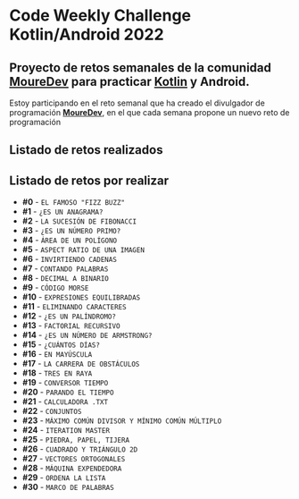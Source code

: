 # Code Weekly Challenge Kotlin/Android 2022
## Proyecto de retos semanales de la comunidad **[MoureDev](https://moure.dev)** para practicar [Kotlin](https://github.com/JetBrains/kotlin) y Android.

Estoy participando en el reto semanal que ha creado el divulgador de programación **[MoureDev](https://moure.dev)**, 
en el que cada semana propone un nuevo reto de programación

## Listado de retos realizados

## Listado de retos por realizar
* **#0** - `EL FAMOSO "FIZZ BUZZ"`
* **#1** - `¿ES UN ANAGRAMA?`
* **#2** - `LA SUCESIÓN DE FIBONACCI`
* **#3** - `¿ES UN NÚMERO PRIMO?`
* **#4** - `ÁREA DE UN POLÍGONO`
* **#5** - `ASPECT RATIO DE UNA IMAGEN`
* **#6** - `INVIRTIENDO CADENAS`
* **#7** - `CONTANDO PALABRAS`
* **#8** - `DECIMAL A BINARIO`
* **#9** - `CÓDIGO MORSE`
* **#10** - `EXPRESIONES EQUILIBRADAS`
* **#11** - `ELIMINANDO CARACTERES`
* **#12** - `¿ES UN PALÍNDROMO?`
* **#13** - `FACTORIAL RECURSIVO`
* **#14** - `¿ES UN NÚMERO DE ARMSTRONG?`
* **#15** - `¿CUÁNTOS DÍAS?`
* **#16** - `EN MAYÚSCULA`
* **#17** - `LA CARRERA DE OBSTÁCULOS`
* **#18** - `TRES EN RAYA`
* **#19** - `CONVERSOR TIEMPO`
* **#20** - `PARANDO EL TIEMPO`
* **#21** - `CALCULADORA .TXT` 
* **#22** - `CONJUNTOS` 
* **#23** - `MÁXIMO COMÚN DIVISOR Y MÍNIMO COMÚN MÚLTIPLO` 
* **#24** - `ITERATION MASTER` 
* **#25** - `PIEDRA, PAPEL, TIJERA` 
* **#26** - `CUADRADO Y TRIÁNGULO 2D` 
* **#27** - `VECTORES ORTOGONALES`
* **#28** - `MÁQUINA EXPENDEDORA`
* **#29** - `ORDENA LA LISTA`
* **#30** - `MARCO DE PALABRAS`
